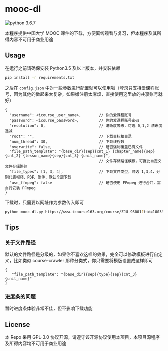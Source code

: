 # mooc-dl

![python 3.6.7](https://img.shields.io/badge/python-3.6.7-green?style=flat-square&logo=python)

本程序提供中国大学 MOOC 课件的下载，方便离线观看与复习，但本程序及其所得内容不可用于商业用途

## Usage

在运行之前请确保安装 Python3.5 及以上版本，并安装依赖

```bash
pip install -r requirements.txt
```

之后在 `config.json` 中对一些参数进行配置就可以使用啦（登录只支持爱课程账号，因为其他的做起来太复杂，如果嫌注册太麻烦，直接使用这里放的共享账号就好）

```
{
  "username": <icourse_user_name>,        // 你的爱课程账号
  "password": <icourse_password>,         // 你的爱课程账号密码
  "resolution": 0,                        // 清晰度等级，可选 0,1,2 清晰度递减
  "root": "",                             // 下载目标根目录
  "num_thread": 30,                       // 下载线程数
  "overwrite": false,                     // 是否强制覆盖已有文件
  "file_path_template": "{base_dir}{sep}{cnt_1} {chapter_name}{sep}{cnt_2} {lesson_name}{sep}{cnt_3} {unit_name}",
                                          // 文件存储路径模板，可据此自定义文件存储路径
  "file_types": [1, 3, 4],                // 下载文件类型，可选 1,3,4，分别代表视频、PDF、附件，默认全部下载
  "use_ffmpeg": false                     // 是否使用 FFmpeg 进行合并，需自行安装 FFmpeg
}
```

下载时，只需要以网址作为参数传入即可

```bash
python mooc-dl.py https://www.icourse163.org/course/ZJU-93001?tid=1003997005
```

## Tips

### 关于文件路径

默认的文件路径是分级的，如果你不喜欢这样的效果，完全可以修改模板进行自定义，比如类似 course-crawler 那种分类式，你只需要将模版设置成这样即可

```
{
   "file_path_template": "{base_dir}{sep}{type}{sep}{cnt_3} {unit_name}"
}
```

### 进度条的问题

暂时进度条体验非常不佳，但不影响下载功能

## License

本 Repo 采用 GPL-3.0 协议开源，请遵守该开源协议使用本项目，本项目源程序及所得内容均不可用于商业用途
